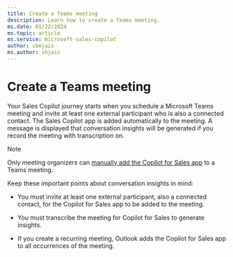 ```yaml
---
title: Create a Teams meeting
description: Learn how to create a Teams meeting.
ms.date: 01/22/2024
ms.topic: article
ms.service: microsoft-sales-copilot
author: sbmjais
ms.author: shjais
---
```


# Create a Teams meeting

Your Sales Copilot journey starts when you schedule a Microsoft Teams meeting and invite at least one external participant who is also a connected contact. The Sales Copilot app is added automatically to the meeting. A message is displayed that conversation insights will be generated if you record the meeting with transcription on.

> [!NOTE]
> Only meeting organizers can [manually add the Copilot for Sales app](sales-copilot-faq.md#how-can-i-add-the-copilot-for-sales-app-manually-to-a-teams-meeting) to a Teams meeting.

Keep these important points about conversation insights in mind:

- You must invite at least one external participant, also a connected contact, for the Copilot for Sales app to be added to the meeting.

- You must transcribe the meeting for Copilot for Sales to generate insights.

- If you create a recurring meeting, Outlook adds the Copilot for Sales app to all occurrences of the meeting.
